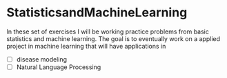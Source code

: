 # StatisticsandMachineLearning

In these set of exercises I will be working practice problems from basic statistics and machine learning. The goal is to eventually work on a applied project in machine learning that will have applications in

-[ ] disease modeling
-[ ] Natural Language Processing
